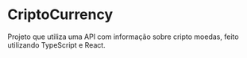 # CriptoCurrency 

Projeto que utiliza uma API com informação sobre cripto moedas, feito utilizando TypeScript e React.
